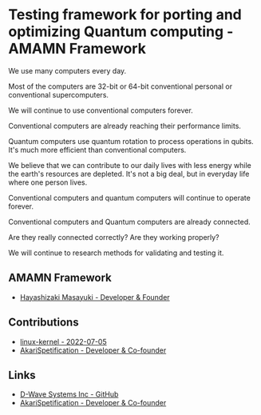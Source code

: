 # Testing framework for porting and optimizing Quantum computing - AMAMN Framework

We use many computers every day.   
  
Most of the computers are 32-bit or 64-bit conventional personal or conventional supercomputers.  
  
We will continue to use conventional computers forever.  
  
Conventional computers are already reaching their performance limits.  
  
Quantum computers use quantum rotation to process operations in qubits.  It's much more efficient than conventional computers.  
  
We believe that we can contribute to our daily lives with less energy while the earth's resources are depleted.  It's not a big deal, but in everyday life where one person lives.  
  
Conventional computers and quantum computers will continue to operate forever.  
  
Conventional computers and Quantum computers are already connected.  
  
Are they really connected correctly?  Are they working properly?  
  
We will continue to research methods for validating and testing it.  
  
## AMAMN Framework
- [Hayashizaki Masayuki - Developer & Founder](https://ama.mn)

## Contributions
- [linux-kernel - 2022-07-05](https://lkml.org/lkml/2022/7/5/172)
- [AkariSpetification - Developer & Co-founder](https://akari.mn)

## Links
- [D-Wave Systems Inc - GitHub](https://github.com/dwavesystems)  
- [AkariSpetification - Developer & Co-founder](https://akari.mn)

